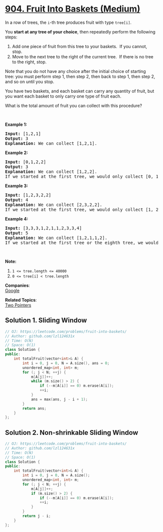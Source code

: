 # [904. Fruit Into Baskets (Medium)](https://leetcode.com/problems/fruit-into-baskets/)

<p>In a row of trees, the <code>i</code>-th tree&nbsp;produces&nbsp;fruit with type&nbsp;<code>tree[i]</code>.</p>

<p>You <strong>start at any tree&nbsp;of your choice</strong>, then repeatedly perform the following steps:</p>

<ol>
	<li>Add one piece of fruit from this tree to your baskets.&nbsp; If you cannot, stop.</li>
	<li>Move to the next tree to the right of the current tree.&nbsp; If there is no tree to the right, stop.</li>
</ol>

<p>Note that you do not have any choice after the initial choice of starting tree:&nbsp;you must perform step 1, then step 2, then back to step 1, then step 2, and so on until you stop.</p>

<p>You have two baskets, and each basket can carry any quantity of fruit, but you want each basket to only carry one type of fruit each.</p>

<p>What is the total amount of fruit you can collect with this procedure?</p>

<p>&nbsp;</p>

<p><strong>Example 1:</strong></p>

<pre><strong>Input: </strong><span id="example-input-1-1">[1,2,1]</span>
<strong>Output: </strong><span id="example-output-1">3</span>
<strong><span>Explanation: </span></strong><span>We can collect [1,2,1].</span>
</pre>

<div>
<p><strong>Example 2:</strong></p>

<pre><strong>Input: </strong><span id="example-input-2-1">[0,1,2,2]</span>
<strong>Output: </strong><span id="example-output-2">3
</span><strong><span>Explanation: </span></strong><span>We can collect [1,2,2].
If we started at the first tree, we would only collect [0, 1].</span>
</pre>

<div>
<p><strong>Example 3:</strong></p>

<pre><strong>Input: </strong><span id="example-input-3-1">[1,2,3,2,2]</span>
<strong>Output: </strong><span id="example-output-3">4
</span><strong><span>Explanation: </span></strong><span>We can collect [2,3,2,2].</span>
<span>If we started at the first tree, we would only collect [1, 2].</span>
</pre>

<div>
<p><strong>Example 4:</strong></p>

<pre><strong>Input: </strong><span id="example-input-4-1">[3,3,3,1,2,1,1,2,3,3,4]</span>
<strong>Output: </strong>5<span id="example-output-4">
</span><strong><span>Explanation: </span></strong><span>We can collect [1,2,1,1,2].</span>
<span>If we started at the first tree or the eighth tree, we would only collect 4 fruits.</span>
</pre>

<p>&nbsp;</p>
</div>
</div>
</div>

<p><strong>Note:</strong></p>

<ol>
	<li><code>1 &lt;= tree.length &lt;= 40000</code></li>
	<li><code>0 &lt;= tree[i] &lt; tree.length</code></li>
</ol>


**Companies**:  
[Google](https://leetcode.com/company/google)

**Related Topics**:  
[Two Pointers](https://leetcode.com/tag/two-pointers/)

## Solution 1. Sliding Window

```cpp
// OJ: https://leetcode.com/problems/fruit-into-baskets/
// Author: github.com/lzl124631x
// Time: O(N)
// Space: O(1)
class Solution {
public:
    int totalFruit(vector<int>& A) {
        int i = 0, j = 0, N = A.size(), ans = 0;
        unordered_map<int, int> m;
        for (; j < N; ++j) {
            m[A[j]]++;
            while (m.size() > 2) {
                if (--m[A[i]] == 0) m.erase(A[i]);
                ++i;
            }
            ans = max(ans, j - i + 1);
        }
        return ans;
    }
};
```

## Solution 2. Non-shrinkable Sliding Window

```cpp
// OJ: https://leetcode.com/problems/fruit-into-baskets/
// Author: github.com/lzl124631x
// Time: O(N)
// Space: O(1)
class Solution {
public:
    int totalFruit(vector<int>& A) {
        int i = 0, j = 0, N = A.size();
        unordered_map<int, int> m;
        for (; j < N; ++j) {
            m[A[j]]++;
            if (m.size() > 2) {
                if (--m[A[i]] == 0) m.erase(A[i]);
                ++i;
            }
        }
        return j - i;
    }
};
```